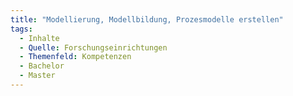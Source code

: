 ```yaml
---
title: "Modellierung, Modellbildung, Prozesmodelle erstellen"
tags:
  - Inhalte
  - Quelle: Forschungseinrichtungen
  - Themenfeld: Kompetenzen
  - Bachelor
  - Master
---
```

